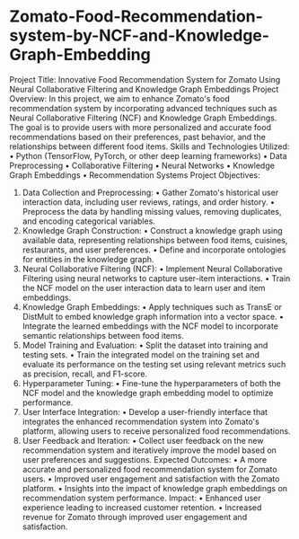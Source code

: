 # Zomato-Food-Recommendation-system-by-NCF-and-Knowledge-Graph-Embedding
Project Title: Innovative Food Recommendation System for Zomato Using Neural Collaborative Filtering and Knowledge Graph Embeddings
Project Overview:
In this project, we aim to enhance Zomato's food recommendation system by incorporating advanced techniques such as Neural Collaborative Filtering (NCF) and Knowledge Graph Embeddings. The goal is to provide users with more personalized and accurate food recommendations based on their preferences, past behavior, and the relationships between different food items.
Skills and Technologies Utilized:
•	Python (TensorFlow, PyTorch, or other deep learning frameworks)
•	Data Preprocessing
•	Collaborative Filtering
•	Neural Networks
•	Knowledge Graph Embeddings
•	Recommendation Systems
Project Objectives:
1.	Data Collection and Preprocessing:
•	Gather Zomato's historical user interaction data, including user reviews, ratings, and order history.
•	Preprocess the data by handling missing values, removing duplicates, and encoding categorical variables.
2.	Knowledge Graph Construction:
•	Construct a knowledge graph using available data, representing relationships between food items, cuisines, restaurants, and user preferences.
•	Define and incorporate ontologies for entities in the knowledge graph.
3.	Neural Collaborative Filtering (NCF):
•	Implement Neural Collaborative Filtering using neural networks to capture user-item interactions.
•	Train the NCF model on the user interaction data to learn user and item embeddings.
4.	Knowledge Graph Embeddings:
•	Apply techniques such as TransE or DistMult to embed knowledge graph information into a vector space.
•	Integrate the learned embeddings with the NCF model to incorporate semantic relationships between food items.
5.	Model Training and Evaluation:
•	Split the dataset into training and testing sets.
•	Train the integrated model on the training set and evaluate its performance on the testing set using relevant metrics such as precision, recall, and F1-score.
6.	Hyperparameter Tuning:
•	Fine-tune the hyperparameters of both the NCF model and the knowledge graph embedding model to optimize performance.
7.	User Interface Integration:
•	Develop a user-friendly interface that integrates the enhanced recommendation system into Zomato's platform, allowing users to receive personalized food recommendations.
8.	User Feedback and Iteration:
•	Collect user feedback on the new recommendation system and iteratively improve the model based on user preferences and suggestions.
Expected Outcomes:
•	A more accurate and personalized food recommendation system for Zomato users.
•	Improved user engagement and satisfaction with the Zomato platform.
•	Insights into the impact of knowledge graph embeddings on recommendation system performance.
Impact:
•	Enhanced user experience leading to increased customer retention.
•	Increased revenue for Zomato through improved user engagement and satisfaction.
